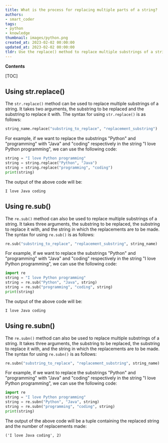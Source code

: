 ```yaml
---
title: What is the process for replacing multiple parts of a string?
authors:
- smart_coder
tags:
- python
- knowledge
thumbnail: images/python.png
created_at: 2023-02-02 00:00:00
updated_at: 2023-02-02 00:00:00
tldr: Use the replace() method to replace multiple substrings of a string in Python.
---
```


**Contents**

[TOC]

## Using str.replace()

The `str.replace()` method can be used to replace multiple substrings of a string. It takes two arguments, the substring to be replaced and the substring to replace it with. The syntax for using `str.replace()` is as follows:

```python
string_name.replace("substring_to_replace", "replacement_substring")
```

For example, if we want to replace the substrings "Python" and "programming" with "Java" and "coding" respectively in the string "I love Python programming", we can use the following code:

```python
string = "I love Python programming"
string = string.replace("Python", "Java")
string = string.replace("programming", "coding")
print(string)
```

The output of the above code will be:

`I love Java coding`

## Using re.sub()

The `re.sub()` method can also be used to replace multiple substrings of a string. It takes three arguments, the substring to be replaced, the substring to replace it with, and the string in which the replacements are to be made. The syntax for using `re.sub()` is as follows:

```python
re.sub("substring_to_replace", "replacement_substring", string_name)
```

For example, if we want to replace the substrings "Python" and "programming" with "Java" and "coding" respectively in the string "I love Python programming", we can use the following code:

```python
import re
string = "I love Python programming"
string = re.sub("Python", "Java", string)
string = re.sub("programming", "coding", string)
print(string)
```

The output of the above code will be:

`I love Java coding`

## Using re.subn()

The `re.subn()` method can also be used to replace multiple substrings of a string. It takes three arguments, the substring to be replaced, the substring to replace it with, and the string in which the replacements are to be made. The syntax for using `re.subn()` is as follows:

```python
re.subn("substring_to_replace", "replacement_substring", string_name)
```

For example, if we want to replace the substrings "Python" and "programming" with "Java" and "coding" respectively in the string "I love Python programming", we can use the following code:

```python
import re
string = "I love Python programming"
string = re.subn("Python", "Java", string)
string = re.subn("programming", "coding", string)
print(string)
```

The output of the above code will be a tuple containing the replaced string and the number of replacements made:

`('I love Java coding', 2)`

